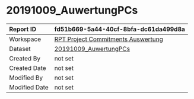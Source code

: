 



# 20191009_AuwertungPCs

|Report ID|fd51b669-5a44-40cf-8bfa-dc61da499d8a|
| :--- | :--- |
|Workspace|[RPT Project Commitments Auswertung](../Workspaces/RPT-Project-Commitments-Auswertung.md)|
|Dataset|[20191009_AuwertungPCs](../Datasets/20191009_AuwertungPCs.md)|
|Created By|not set|
|Created Date|not set|
|Modified By|not set|
|Modified Date|not set|
